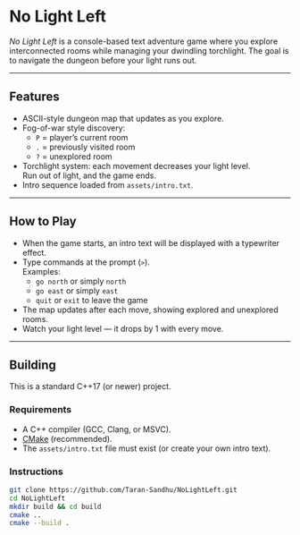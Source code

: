 # No Light Left

_No Light Left_ is a console-based text adventure game where you explore interconnected rooms while managing your dwindling torchlight. The goal is to navigate the dungeon before your light runs out.

---

## Features
- ASCII-style dungeon map that updates as you explore.
- Fog-of-war style discovery:  
  - `P` = player’s current room  
  - `.` = previously visited room  
  - `?` = unexplored room
- Torchlight system: each movement decreases your light level.  
  Run out of light, and the game ends.
- Intro sequence loaded from `assets/intro.txt`.

---

## How to Play
- When the game starts, an intro text will be displayed with a typewriter effect.
- Type commands at the prompt (`>`).  
  Examples:
  - `go north` or simply `north`
  - `go east` or simply `east`
  - `quit` or `exit` to leave the game
- The map updates after each move, showing explored and unexplored rooms.
- Watch your light level — it drops by 1 with every move.

---

## Building
This is a standard C++17 (or newer) project.

### Requirements
- A C++ compiler (GCC, Clang, or MSVC).
- [CMake](https://cmake.org/) (recommended).
- The `assets/intro.txt` file must exist (or create your own intro text).

### Instructions
```bash
git clone https://github.com/Taran-Sandhu/NoLightLeft.git
cd NoLightLeft
mkdir build && cd build
cmake ..
cmake --build .
